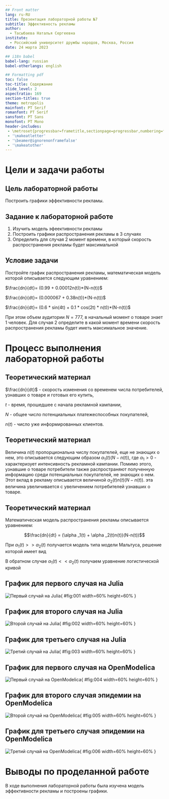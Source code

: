 ```yaml
---
## Front matter
lang: ru-RU
title: Презентация лабораторной работы №7
subtitle: Эффективность рекламы
author:
  - Тасыбаева Наталья Сергеевна
institute:
  - Российский университет дружбы народов, Москва, Россия
date: 24 марта 2023

## i18n babel
babel-lang: russian
babel-otherlangs: english

## Formatting pdf
toc: false
toc-title: Содержание
slide_level: 2
aspectratio: 169
section-titles: true
theme: metropolis
mainfont: PT Serif
romanfont: PT Serif
sansfont: PT Sans
monofont: PT Mono
header-includes:
 - \metroset{progressbar=frametitle,sectionpage=progressbar,numbering=fraction}
 - '\makeatletter'
 - '\beamer@ignorenonframefalse'
 - '\makeatother'
---
```


# Цели и задачи работы

## Цель лабораторной работы

Построить графики эффективности рекламы.

## Задание к лабораторной работе

1.	Изучить модель эфеективности рекламы
2.	Построить графики распространения рекламы в 3 случаях
3.	Определить для случая 2 момент времени, в который скорость распространения рекламы будет максимальной

## Условие задачи

Постройте график распространения рекламы, математическая модель которой описывается
следующим уравнением:

$\frac{dn}{dt}= (0.99 + 0.00012n(t))*(N-n(t))$

$\frac{dn}{dt}=  (0.000067 + 0.38n(t))*(N-n(t))$

$\frac{dn}{dt}=  (0.6 * sin(4t) + 0.1 * cos(2t) * n(t))*(N-n(t))$

При этом объем аудитории $N=777$, в начальный момент о товаре знает 1 человек. Для
случая 2 определите в какой момент времени скорость распространения рекламы будет
иметь максимальное значение.

# Процесс выполнения лабораторной работы

## Теоретический материал

$\frac{dn}{dt}$ - скорость изменения со временем числа потребителей, узнавших о товаре и готовых его купить,

$t$ - время, прошедшее с начала рекламной кампании,

$N$ - общее число потенциальных платежеспособных покупателей,

$n(t)$ - число  уже информированных клиентов.

## Теоретический материал

Величина $n(t)$ пропорциональна числу покупателей, еще не знающих о нем, это описывается следующим образом
$\alpha _1(t)(N-n(t))$, где $\alpha _1>0$ -  характеризует интенсивность рекламной кампании.
Помимо этого, узнавшие о товаре потребители также распространяют полученную информацию среди потенциальных покупателей, не знающих о нем. Этот вклад в рекламу описывается величиной  $\alpha _2(t)n(t)(N-n(t))$. эта величина увеличивается с увеличением потребителей узнавших о товаре.

## Теоретический материал

Математическая модель распространения рекламы описывается уравнением:

$$\frac{dn}{dt} = (\alpha _1(t) + \alpha _2(t)n(t))(N-n(t))$$

При $\alpha _1(t) >> \alpha _2(t)$ получается модель типа модели Мальтуса, решение которой имеет вид 

В обратном случае $\alpha _1(t) << \alpha _2(t)$ получаем уравнение логистической кривой

## График для первого случая на Julia

![Первый случай на Julia](image/lab7_1.png){ #fig:001 width=60% height=60% }

## График для второго случая на Julia

![Второй случай на Julia](image/lab7_2.png){ #fig:002 width=60% height=60% }

## График для третьего случая на Julia

![Третий случай на Julia](image/lab7_3.png){ #fig:003 width=60% height=60% }


## График для первого случая на OpenModelica

![Первый случай на OpenModelica](image/lab_mo1.png){ #fig:004 width=60% height=60% }

## График для второго случая эпидемии на OpenModelica

![Второй случай на OpenModelica](image/lab7_mo2.png){ #fig:005 width=60% height=60% }

## График для третьего случая эпидемии на OpenModelica

![Третий случай на OpenModelica](image/lab7_mo3.png){ #fig:006 width=60% height=60% }


# Выводы по проделанной работе

В ходе выполнения лабораторной работы была изучена модель эффективности рекламы и построены графики.
